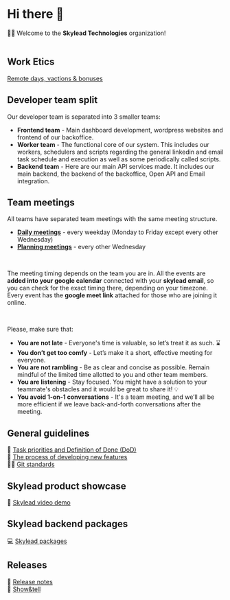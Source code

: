 # Hi there 👋

🙋‍♀️ Welcome to the **Skylead Technologies** organization!<br/><br/>

## Work Etics
[Remote days, vactions & bonuses](https://docs.google.com/document/d/1P8xc5WaSfP1t_y6VfzsnlNFy0739dTu39-qWIswJFrc)

## Developer team split
Our developer team is separated into 3 smaller teams:<br/>
- **Frontend team** - Main dashboard development, wordpress websites and frontend of our backoffice.
- **Worker team** - The functional core of our system. This includes our workers, schedulers and scripts regarding the general linkedin and email task schedule and execution as well as some periodically called scripts.
- **Backend team** - Here are our main API services made. It includes our main backend, the backend of the backoffice, Open API and Email integration.

## Team meetings
All teams have separated team meetings with the same meeting structure.<br/>
- **[Daily meetings](https://docs.google.com/document/d/1G1ryt2GO0L4CoMyc5nh-qbJcTFgYcdNlowzQ5bixYVA/edit#)** - every weekday (Monday to Friday except every other Wednesday)
- **[Planning meetings](https://docs.google.com/document/d/1cy5fId6c4TyTE77zQBp0W23LUYIZ2_OAWEgRupiOvPM)** - every other Wednesday

<br />

The meeting timing depends on the team you are in.
All the events are **added into your google calendar** connected with your **skylead email**, so you can check for the exact timing there, depending on your timezone. <br/>
Every event has the **google meet link** attached for those who are joining it online.

<br />

Please, make sure that: 
- **You are not late** - Everyone's time is valuable, so let’s treat it as such. ⌛
- **You don’t get too comfy** - Let’s make it a short, effective meeting for everyone. 
- **You are not rambling** - Be as clear and concise as possible. Remain mindful of the limited time allotted to you and other team members. 
- **You are listening** - Stay focused. You might have a solution to your teammate's obstacles and it would be great to share it! 💡
- **You avoid 1-on-1 conversations** - It's a team meeting, and we’ll all be more efficient if we leave back-and-forth conversations after the meeting. 

## General guidelines
🌈 [Task priorities and Definition of Done (DoD)](https://docs.google.com/document/d/1CCvRxpgeVRl36Y_x1-mtyIuREtR6lET3sAn6JTa1zLE)<br/>
🧙 [The process of developing new features](https://docs.google.com/document/d/1nGEW7Bkg0bC1IyWxgH-eiyiSEoJHZdFMiCRGsFI2PnA)<br/>
👩‍💻 [Git standards](https://docs.google.com/document/d/1U8LU-RxmcUB011FYOvD1WHzlJ3CXNpFNjiMG1NVNt7c)

## Skylead product showcase
🍿 [Skylead video demo](https://drive.google.com/file/d/1lk4doJ9IyGIZgw1S1UwabQttnZizNhAJ)

## Skylead backend packages
💻 [Skylead packages](https://docs.google.com/document/d/11nPWg3WxhhHIL2F7GsdcwnExy6PRKWRKAT_unn0VL7w)

## Releases
📝 [Release notes](https://drive.google.com/drive/u/1/folders/15xKgX8aBqvdnqTDelFDS5MohQNYxXvqz)<br/>
🍿 [Show&tell](https://drive.google.com/drive/u/1/folders/1Clz9-v5-nBc2Q_OTMSExi9rEh_BBvZgU)
